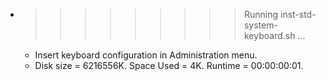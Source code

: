 * >>>>>>>>> Running inst-std-system-keyboard.sh ...
  * Insert keyboard configuration in Administration menu.
  * Disk size = 6216556K. Space Used = 4K. Runtime = 00:00:00:01.
